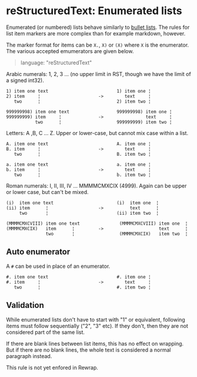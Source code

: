 # reStructuredText: Enumerated lists

Enumerated (or numbered) lists behave similarly to [bullet lists](bullet-lists.md). The
rules for list item markers are more complex than for example markdown, however.

The marker format for items can be `X.`, `X)` or `(X)` where `X` is the enumerator. The
various accepted emumerators are given below.

> language: "reStructuredText"

Arabic numerals: 1, 2, 3 ... (no upper limit in RST, though we have the limit of a signed
int32).

    1) item one text                          1) item one ¦
    2) item     ¦                      ->        text     ¦
       two      ¦                             2) item two ¦

    999999998) item one text                  999999998) item one ¦
    999999999) item     ¦              ->                text     ¦
               two      ¦                     999999999) item two ¦

Letters: A ,B, C ... Z. Upper or lower-case, but cannot mix case within a list.

    A. item one text                          A. item one ¦
    B. item     ¦                      ->        text     ¦
       two      ¦                             B. item two ¦

    a. item one text                          a. item one ¦
    b. item     ¦                      ->        text     ¦
       two      ¦                             b. item two ¦

Roman numerals: I, II, III, IV ... MMMMCMXCIX (4999). Again can be upper or lower case,
but can't be mixed.

    (i)  item one text                        (i)  item one  ¦
    (ii) item      ¦                   ->          text      ¦
         two       ¦                          (ii) item two  ¦

    (MMMMCMXCVIII) item one text               (MMMMCMXCVIII) item one  ¦
    (MMMMCMXCIX)   item      ¦         ->                     text      ¦
                   two       ¦                 (MMMMCMXCIX)   item two  ¦

## Auto enumerator

A `#` can be used in place of an enumerator.

    #. item one text                          #. item one ¦
    #. item     ¦                      ->        text     ¦
       two      ¦                             #. item two ¦

## Validation

While enumerated lists don't have to start with "1" or equivalent, following items must
follow sequentially ("2", "3" etc). If they don't, then they are not considered part of
the same list.

If there are blank lines between list items, this has no effect on wrapping. But if there
are no blank lines, the whole text is considered a normal paragraph instead.

This rule is not yet enfored in Rewrap.
